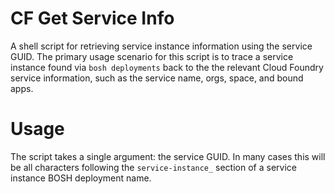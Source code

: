 # CF Get Service Info

A shell script for retrieving service instance information using the service GUID. The primary usage scenario for this script is to trace a service instance found via `bosh deployments` back to the the relevant Cloud Foundry service information, such as the service name, orgs, space, and bound apps.

# Usage
The script takes a single argument: the service GUID. In many cases this will be all characters following the `service-instance_` section of a service instance BOSH deployment name.
